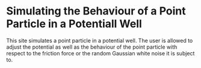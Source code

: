# Simulating the Behaviour of a Point Particle in a Potentiall Well

This site simulates a point particle in a potential well. The user is allowed to adjust the potential as well as the behaviour of the point particle with respect to the friction force or the random Gaussian white noise it is subject to.